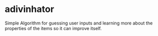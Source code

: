 # adivinhator
Simple Algorithm for guessing user inputs and learning more about the properties of the items so it can improve itself.
